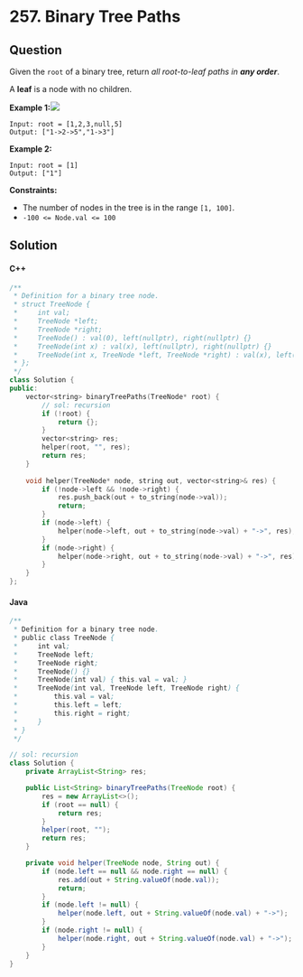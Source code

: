 # 257. Binary Tree Paths

## Question

Given the `root` of a binary tree, return _all root-to-leaf paths in **any order**_.

A **leaf** is a node with no children.

**Example 1:**![](https://assets.leetcode.com/uploads/2021/03/12/paths-tree.jpg)

```
Input: root = [1,2,3,null,5]
Output: ["1->2->5","1->3"]
```

**Example 2:**

```
Input: root = [1]
Output: ["1"]
```

**Constraints:**

* The number of nodes in the tree is in the range `[1, 100]`.
* `-100 <= Node.val <= 100`

## Solution

#### C++

```cpp
/**
 * Definition for a binary tree node.
 * struct TreeNode {
 *     int val;
 *     TreeNode *left;
 *     TreeNode *right;
 *     TreeNode() : val(0), left(nullptr), right(nullptr) {}
 *     TreeNode(int x) : val(x), left(nullptr), right(nullptr) {}
 *     TreeNode(int x, TreeNode *left, TreeNode *right) : val(x), left(left), right(right) {}
 * };
 */
class Solution {
public:
    vector<string> binaryTreePaths(TreeNode* root) {
        // sol: recursion
        if (!root) {
            return {};
        }
        vector<string> res;
        helper(root, "", res);
        return res;
    }
    
    void helper(TreeNode* node, string out, vector<string>& res) {
        if (!node->left && !node->right) {
            res.push_back(out + to_string(node->val));
            return;
        }
        if (node->left) {
            helper(node->left, out + to_string(node->val) + "->", res);
        }
        if (node->right) {
            helper(node->right, out + to_string(node->val) + "->", res);
        }
    }
};
```

#### Java

```java
/**
 * Definition for a binary tree node.
 * public class TreeNode {
 *     int val;
 *     TreeNode left;
 *     TreeNode right;
 *     TreeNode() {}
 *     TreeNode(int val) { this.val = val; }
 *     TreeNode(int val, TreeNode left, TreeNode right) {
 *         this.val = val;
 *         this.left = left;
 *         this.right = right;
 *     }
 * }
 */

// sol: recursion
class Solution {
    private ArrayList<String> res;

    public List<String> binaryTreePaths(TreeNode root) {
        res = new ArrayList<>();
        if (root == null) {
            return res;
        }
        helper(root, "");
        return res;
    }

    private void helper(TreeNode node, String out) {
        if (node.left == null && node.right == null) {
            res.add(out + String.valueOf(node.val));
            return;
        }
        if (node.left != null) {
            helper(node.left, out + String.valueOf(node.val) + "->");
        }
        if (node.right != null) {
            helper(node.right, out + String.valueOf(node.val) + "->");
        }
    }
}
```
